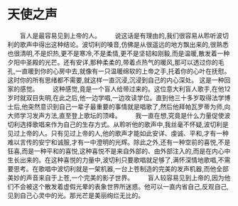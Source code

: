 # 天使之声
　　盲人是最容易见到上帝的人。 
　　说这话是有理由的,我们很容易从聆听波切利的歌声中得出这种结论。波切利的嗓音,仿佛是从很遥远的地方飘出来的,很熟悉也很清明,不是炽热,更不是寒冷,不是柔情,更不是坚韧和刚毅,而是温暖,散发着一种夕阳中圣殿的光芒。还有安详,那种柔柔的,带着点热气的暖风,那可以透过你的毛孔,一直暖到你的心房中去,就像有一只温暖绵软的上帝之手,托着你的心叶在抚慰。这时你的所有思绪都不需要,就这样一直沉浸,沉浸到自己的内心深处。 这是一种回家的感觉。 
　　这种感觉,竟是一个盲人给带过来的。这位意大利盲人歌手,在他12岁时就双目失明,在此之后,他一边学唱,一边攻读学位。直到他三十多岁取得法学博士后,他突然意识到自己一辈子最重要的事情就是唱歌了,然后他拜帕瓦罗蒂为师,向大师学习发声方法,直至登上歌坛的顶峰。 
　　我一直在想,究竟是什么力量促使波切利选择歌唱来作为自己的生存方式。从聆听他的歌声中,我丝毫不怀疑,波切利是见过上帝的人。只有见过上帝的人,他的歌声才能如此安详、虔诚、平和,才有一种难以言传的安宁和诚服,才有一中澄明的光辉。除此之外,还有一种空前的喜悦,不是狂喜,而是一种平和的喜悦,这种喜悦不是来自外部的、由外部注入的,而是在内心中生长出来的。在这种喜悦的力量中,波切利只要歌唱就足够了,满怀深情地歌唱,不需要思考。在歌唱中波切利就是一架机器,一台上苍制造的完美的发声机器,而他全部美妙的声音来自于上苍,一个完美的影子世界。 
　　盲人较容易见到上帝的,因为他们不会被这个散发着虚假光晕的表象世界所迷惑。他可以一直内省自己,反观自己,见到自己心灵中的光。那光芒是美丽绚烂无比的。
 